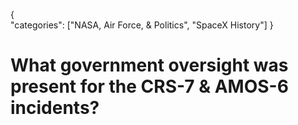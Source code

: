 {    
    "categories": ["NASA, Air Force, & Politics", "SpaceX History"]
}

# What government oversight was present for the CRS-7 & AMOS-6 incidents?
